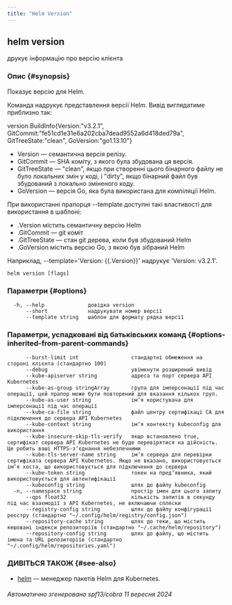 ```yaml
---
title: "Helm Version"
---
```


## helm version

друкує інформацію про версію клієнта

### Опис {#synopsis}

Показує версію для Helm.

Команда надрукує представлення версії Helm. Вивід виглядатиме приблизно так:

version.BuildInfo{Version:"v3.2.1", GitCommit:"fe51cd1e31e6a202cba7dead9552a6d418ded79a", GitTreeState:"clean", GoVersion:"go1.13.10"}

- Version — семантична версія релізу.
- GitCommit — SHA коміту, з якого була збудована ця версія.
- GitTreeState — "clean", якщо при створенні цього бінарного файлу не було локальних змін у коді, і "dirty", якщо бінарний файл був збудований з локально зміненого коду.
- GoVersion — версія Go, яка була використана для компіляції Helm.

При використанні прапорця --template доступні такі властивості для використання в шаблоні:

- .Version містить семантичну версію Helm
- .GitCommit — git коміт
- .GitTreeState — стан git дерева, коли був збудований Helm
- .GoVersion містить версію Go, з якою був зібраний Helm

Наприклад, --template='Version: {{.Version}}' надрукує 'Version: v3.2.1'.

```shell
helm version [flags]
```

### Параметри {#options}

```none
  -h, --help              довідка version
      --short             надрукувати номер версії
      --template string   шаблон для формату рядка версії
```

### Параметри, успадковані від батьківських команд {#options-inherited-from-parent-commands}

```none
      --burst-limit int                 стандартні обмеження на стороні клієнта (стандартно 100)
      --debug                           увімкнути розширений вивід
      --kube-apiserver string           адреса та порт сервера API Kubernetes
      --kube-as-group stringArray       група для імперсонації під час операції, цей прапор може бути повторений для вказання кількох груп.
      --kube-as-user string             імʼя користувача для імперсонації під час операції
      --kube-ca-file string             файл центру сертифікаці СА для підключення до сервера API Kubernetes
      --kube-context string             імʼя контексту kubeconfig для використання
      --kube-insecure-skip-tls-verify   якщо встановлено true, сертифікат сервера API Kubernetes не буде перевірятися на дійсність. Це робить ваші HTTPS-зʼєднання небезпечними
      --kube-tls-server-name string     імʼя сервера для перевірки сертифіката сервера API Kubernetes. Якщо не вказано, використовується імʼя хоста, що використовується для підключення до сервера
      --kube-token string               токен на предʼявника, який використовується для автентифікації
      --kubeconfig string               шлях до файлу kubeconfig
  -n, --namespace string                простір імен для цього запиту
      --qps float32                     кількість запитів в секунду під час взаємодії з API Kubernetes, не включаючи сплески
      --registry-config string          шлях до файлу конфігурації реєстру (стандартно "~/.config/helm/registry/config.json")
      --repository-cache string         шлях до теки, що містить кешовані індекси репозиторіїв (стандартно "~/.cache/helm/repository")
      --repository-config string        шлях до файлу, що містить імена та URL репозиторіїв (стандартно "~/.config/helm/repositories.yaml")
```

### ДИВІТЬСЯ ТАКОЖ {#see-also}

- [helm](helm.md) — менеджер пакетів Helm для Kubernetes.

###### Автоматично згенеровано spf13/cobra 11 вересня 2024
